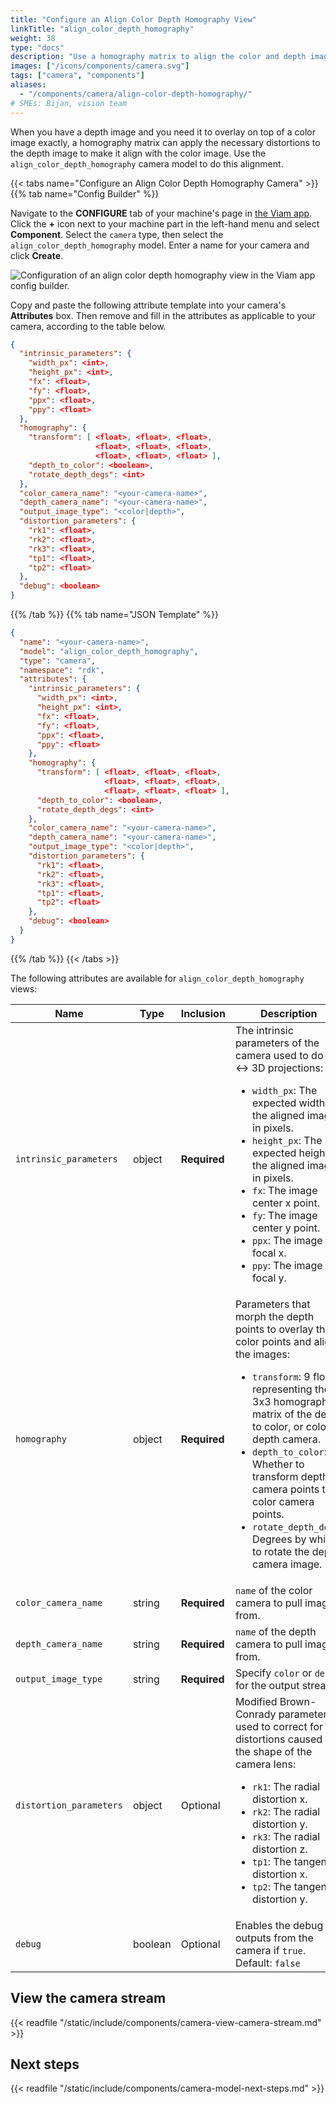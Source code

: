```yaml
---
title: "Configure an Align Color Depth Homography View"
linkTitle: "align_color_depth_homography"
weight: 38
type: "docs"
description: "Use a homography matrix to align the color and depth images."
images: ["/icons/components/camera.svg"]
tags: ["camera", "components"]
aliases:
  - "/components/camera/align-color-depth-homography/"
# SMEs: Bijan, vision team
---
```


When you have a depth image and you need it to overlay on top of a color image exactly, a homography matrix can apply the necessary distortions to the depth image to make it align with the color image.
Use the `align_color_depth_homography` camera model to do this alignment.

{{< tabs name="Configure an Align Color Depth Homography Camera" >}}
{{% tab name="Config Builder" %}}

Navigate to the **CONFIGURE** tab of your machine's page in [the Viam app](https://app.viam.com).
Click the **+** icon next to your machine part in the left-hand menu and select **Component**.
Select the `camera` type, then select the `align_color_depth_homography` model.
Enter a name for your camera and click **Create**.

![Configuration of an align color depth homography view in the Viam app config builder.](/components/camera/configure-align-color-depth-homography.png)

Copy and paste the following attribute template into your camera's **Attributes** box.
Then remove and fill in the attributes as applicable to your camera, according to the table below.

```json {class="line-numbers linkable-line-numbers"}
{
  "intrinsic_parameters": {
    "width_px": <int>,
    "height_px": <int>,
    "fx": <float>,
    "fy": <float>,
    "ppx": <float>,
    "ppy": <float>
  },
  "homography": {
    "transform": [ <float>, <float>, <float>,
                   <float>, <float>, <float>,
                   <float>, <float>, <float> ],
    "depth_to_color": <boolean>,
    "rotate_depth_degs": <int>
  },
  "color_camera_name": "<your-camera-name>",
  "depth_camera_name": "<your-camera-name>",
  "output_image_type": "<color|depth>",
  "distortion_parameters": {
    "rk1": <float>,
    "rk2": <float>,
    "rk3": <float>,
    "tp1": <float>,
    "tp2": <float>
  },
  "debug": <boolean>
}
```

{{% /tab %}}
{{% tab name="JSON Template" %}}

```json {class="line-numbers linkable-line-numbers"}
{
  "name": "<your-camera-name>",
  "model": "align_color_depth_homography",
  "type": "camera",
  "namespace": "rdk",
  "attributes": {
    "intrinsic_parameters": {
      "width_px": <int>,
      "height_px": <int>,
      "fx": <float>,
      "fy": <float>,
      "ppx": <float>,
      "ppy": <float>
    },
    "homography": {
      "transform": [ <float>, <float>, <float>,
                     <float>, <float>, <float>,
                     <float>, <float>, <float> ],
      "depth_to_color": <boolean>,
      "rotate_depth_degs": <int>
    },
    "color_camera_name": "<your-camera-name>",
    "depth_camera_name": "<your-camera-name>",
    "output_image_type": "<color|depth>",
    "distortion_parameters": {
      "rk1": <float>,
      "rk2": <float>,
      "rk3": <float>,
      "tp1": <float>,
      "tp2": <float>
    },
    "debug": <boolean>
  }
}
```

{{% /tab %}}
{{< /tabs >}}

The following attributes are available for `align_color_depth_homography` views:

<!-- prettier-ignore -->
| Name | Type | Inclusion | Description |
| ---- | ---- | --------- | ----------- |
| `intrinsic_parameters` | object | **Required** | The intrinsic parameters of the camera used to do 2D <-> 3D projections: <ul> <li> <code>width_px</code>: The expected width of the aligned image in pixels. </li> <li> <code>height_px</code>: The expected height of the aligned image in pixels. </li> <li> <code>fx</code>: The image center x point. </li> <li> <code>fy</code>: The image center y point. </li> <li> <code>ppx</code>: The image focal x. </li> <li> <code>ppy</code>: The image focal y. </li> </ul> |
| `homography` | object | **Required** | Parameters that morph the depth points to overlay the color points and align the images: <ul> <li> <code>transform</code>: 9 floats representing the 3x3 homography matrix of the depth to color, or color to depth camera. </li> <li> <code>depth_to_color</code>: Whether to transform depth camera points to color camera points. </li> <li> <code>rotate_depth_degs</code>: Degrees by which to rotate the depth camera image. </li> </ul> |
| `color_camera_name` | string | **Required** | `name` of the color camera to pull images from. |
| `depth_camera_name` | string | **Required** | `name` of the depth camera to pull images from. |
| `output_image_type` | string | **Required** | Specify `color` or `depth` for the output stream. |
| `distortion_parameters` | object | Optional | Modified Brown-Conrady parameters used to correct for distortions caused by the shape of the camera lens: <ul> <li> <code>rk1</code>: The radial distortion x. </li> <li> <code>rk2</code>: The radial distortion y. </li> <li> <code>rk3</code>: The radial distortion z. </li> <li> <code>tp1</code>: The tangential distortion x. </li> <li> <code>tp2</code>: The tangential distortion y. </li> </ul> |
| `debug` | boolean | Optional | Enables the debug outputs from the camera if `true`. <br> Default: `false` |

## View the camera stream

{{< readfile "/static/include/components/camera-view-camera-stream.md" >}}

## Next steps

{{< readfile "/static/include/components/camera-model-next-steps.md" >}}
